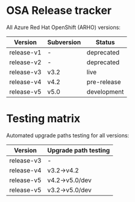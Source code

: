 # OSA Release tracker

All Azure Red Hat OpenShift (ARHO) versions:

|Version|Subversion|Status |
|---|---|---|
|release-v1|-|deprecated|
|release-v2|-|deprecated|
|release-v3|v3.2|live|
|release-v4|v4.2|pre-release|
|release-v5|v5.0|development|

# Testing matrix

Automated upgrade paths testing for all versions:

|Version|Upgrade path testing|
|---|---|
|release-v3|-|
|release-v4|v3.2->v4.2|
|release-v5|v4.2->v5.0/dev|
|release-v5|v3.2->v5.0/dev|
